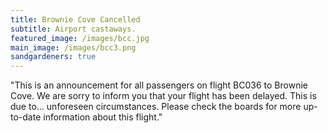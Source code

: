 ```yaml
---
title: Brownie Cove Cancelled
subtitle: Airport castaways.
featured_image: /images/bcc.jpg
main_image: /images/bcc3.png
sandgardeners: true
---
```

"This is an announcement for all passengers on flight BC036 to Brownie Cove. We are sorry to inform you that your flight has been delayed. This is due to… unforeseen circumstances. Please check the boards for more up-to-date information about this flight."  
